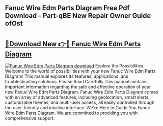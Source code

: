 ## Fanuc Wire Edm Parts Diagram Free Pdf Download - Part-qBE New Repair Owner Guide ofOst

# <h2><a href="http://dfj5zh3.blite.top/?on=Fanuc+Wire+Edm+Parts+Diagram">🔗Download New 👉🔴 Fanuc Wire Edm Parts Diagram</a></h2>

[![Fanuc Wire Edm Parts Diagram download](https://i.imgur.com/lujVjoI.png)](http://dfj5zh3.blite.top/?on=Fanuc+Wire+Edm+Parts+Diagram)
Explore the Possibilities Welcome to the world of possibilities with your new Fanuc Wire Edm Parts Diagram! This manual explores its features, applications, and troubleshooting solutions. Please Read Carefully This manual contains important information regarding the safe and effective operation of your new Fanuc Wire Edm Parts Diagram. Fanuc Wire Edm Parts Diagram comes with an array of advanced features, including geolocation, smart alerts, customizable themes, and multi-user access, all easily controlled through the user-friendly and intuitive interface. We're Here to Guide You Fanuc Wire Edm Parts Diagram. We are committed to providing you with comprehensive support.
